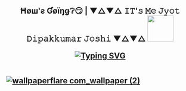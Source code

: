 <h2><p align="center"> Ħøш'ƨ Ɠøïŋǥ❔😏 |  ▼△▼△ 𝙸𝚃'𝚜 𝙼𝚎 𝙹𝚢𝚘𝚝 𝙳𝚒𝚙𝚊𝚔𝚔𝚞𝚖𝚊𝚛 𝙹𝚘𝚜𝚑𝚒 ▼△▼△
    <img src="https://media.giphy.com/media/im1xKpjEwdQuk/giphy.gif" width="70"</p>
<p align="center">
<a href="https://git.io/typing-svg"><img src="https://readme-typing-svg.herokuapp.com?font=Playfair+Display&size=26&pause=1000&color=6049C1&background=FFFFFF00&center=true&vCenter=true&random=true&width=435&lines=Custom++P.C++Builder;Cyber+security+Consultant;Kali+user+%F0%9F%98%9C" alt="Typing SVG" </p>

<p align="center">
  <img alt="" style="{max-height: 0px}" src="./Dinosaur Game/Dino.gif">
</p>
    
![wallpaperflare com_wallpaper (2)](https://github.com/JYOT001/JYOT001/assets/104615289/1a87cfe5-808e-4c90-9ff1-68d1190be491)


